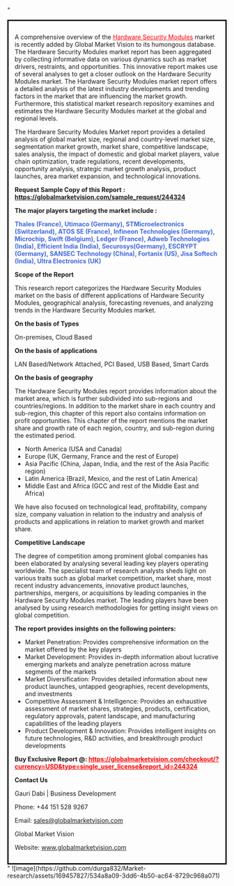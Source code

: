 "<div style='border: 3px solid black; padding: 1em;'>

A comprehensive overview of the <a style='color: #ff0000;' href='https://globalmarketvision.com/reports/global-hardware-security-modules-market/244324'>Hardware Security Modules</a> market is recently added by Global Market Vision to its humongous database. The Hardware Security Modules market report has been aggregated by collecting informative data on various dynamics such as market drivers, restraints, and opportunities. This innovative report makes use of several analyses to get a closer outlook on the Hardware Security Modules market. The Hardware Security Modules market report offers a detailed analysis of the latest industry developments and trending factors in the market that are influencing the market growth. Furthermore, this statistical market research repository examines and estimates the Hardware Security Modules market at the global and regional levels.

The Hardware Security Modules Market report provides a detailed analysis of global market size, regional and country-level market size, segmentation market growth, market share, competitive landscape, sales analysis, the impact of domestic and global market players, value chain optimization, trade regulations, recent developments, opportunity analysis, strategic market growth analysis, product launches, area market expansion, and technological innovations.

<strong>Request Sample Copy of this Report</strong> <strong>:</strong><strong> <a style='color: #ff0000;' href='https://globalmarketvision.com/sample_request/244324?utm_source=linkedinPulse&utm_medium=Durga&utm_campaign=Durga'><strong>https://globalmarketvision.com/sample_request/244324</strong></a></strong>

<strong>The major players targeting the market include :</strong>

<strong style='color: #4169e1;'>Thales (France), Utimaco (Germany), STMicroelectronics (Switzerland), ATOS SE (France), Infineon Technologies (Germany), Microchip, Swift (Belgium), Ledger (France), Adweb Technologies (India), Efficient India (India), Securosys(Germany), ESCRYPT (Germany), SANSEC Technology (China), Fortanix (US), Jisa Softech (India), Ultra Electronics (UK)</strong>

<strong>Scope of the Report</strong>

This research report categorizes the Hardware Security Modules market on the basis of different applications of Hardware Security Modules, geographical analysis, forecasting revenues, and analyzing trends in the Hardware Security Modules market.

<strong>On the basis of Types</strong>

On-premises, Cloud Based

<strong>On the basis of applications</strong>

LAN Based/Network Attached, PCI Based, USB Based, Smart Cards

<strong>On the basis of geography</strong>

The Hardware Security Modules report provides information about the market area, which is further subdivided into sub-regions and countries/regions. In addition to the market share in each country and sub-region, this chapter of this report also contains information on profit opportunities. This chapter of the report mentions the market share and growth rate of each region, country, and sub-region during the estimated period.
<ul>
  <li>North America (USA and Canada)</li>
  <li>Europe (UK, Germany, France and the rest of Europe)</li>
  <li>Asia Pacific (China, Japan, India, and the rest of the Asia Pacific region)</li>
  <li>Latin America (Brazil, Mexico, and the rest of Latin America)</li>
  <li>Middle East and Africa (GCC and rest of the Middle East and Africa)</li>
</ul>
We have also focused on technological lead, profitability, company size, company valuation in relation to the industry and analysis of products and applications in relation to market growth and market share.

<strong>Competitive Landscape</strong>

The degree of competition among prominent global companies has been elaborated by analysing several leading key players operating worldwide. The specialist team of research analysts sheds light on various traits such as global market competition, market share, most recent industry advancements, innovative product launches, partnerships, mergers, or acquisitions by leading companies in the Hardware Security Modules market. The leading players have been analysed by using research methodologies for getting insight views on global competition.

<strong>The report provides insights on the following pointers:</strong>
<ul>
  <li>Market Penetration: Provides comprehensive information on the market offered by the key players</li>
  <li>Market Development: Provides in-depth information about lucrative emerging markets and analyze penetration across mature segments of the markets</li>
  <li>Market Diversification: Provides detailed information about new product launches, untapped geographies, recent developments, and investments</li>
  <li>Competitive Assessment &amp; Intelligence: Provides an exhaustive assessment of market shares, strategies, products, certification, regulatory approvals, patent landscape, and manufacturing capabilities of the leading players</li>
  <li>Product Development &amp; Innovation: Provides intelligent insights on future technologies, R&amp;D activities, and breakthrough product developments</li>
</ul>
<strong>Buy Exclusive Report @: <strong><a style='color: #ff0000;' href='https://globalmarketvision.com/checkout/?currency=USD&type=single_user_license&report_id=244324?utm_source=linkedinPulse&utm_medium=Durga&utm_campaign=Durga'>https://globalmarketvision.com/checkout/?currency=USD&type=single_user_license&report_id=244324</a></strong></strong>

<strong>Contact Us</strong>

Gauri Dabi | Business Development

Phone: +44 151 528 9267

Email: <a href='mailto:sales@globalmarketvision.com'>sales@globalmarketvision.com</a>

Global Market Vision

Website: <a href='http://www.globalmarketvision.com/'>www.globalmarketvision.com</a>

</div>"
![image](https://github.com/durga832/Market-research/assets/169457827/534a8a09-3dd6-4b50-ac64-8729c968a071)
